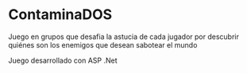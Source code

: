 # ContaminaDOS
Juego en grupos que desafia la astucia de cada jugador por descubrir quiénes son los enemigos que desean sabotear el mundo

Juego desarrollado con ASP .Net
